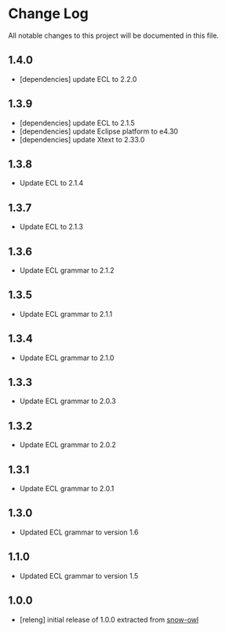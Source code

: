 # Change Log
All notable changes to this project will be documented in this file.

## 1.4.0
- [dependencies] update ECL to 2.2.0

## 1.3.9
- [dependencies] update ECL to 2.1.5
- [dependencies] update Eclipse platform to e4.30
- [dependencies] update Xtext to 2.33.0

## 1.3.8
- Update ECL to 2.1.4

## 1.3.7
- Update ECL to 2.1.3

## 1.3.6
- Update ECL grammar to 2.1.2

## 1.3.5
- Update ECL grammar to 2.1.1

## 1.3.4
- Update ECL grammar to 2.1.0

## 1.3.3
- Update ECL grammar to 2.0.3

## 1.3.2
- Update ECL grammar to 2.0.2

## 1.3.1
- Update ECL grammar to 2.0.1

## 1.3.0
- Updated ECL grammar to version 1.6

## 1.1.0
- Updated ECL grammar to version 1.5

## 1.0.0
- [releng] initial release of 1.0.0 extracted from [snow-owl](https://github.com/b2ihealthcare/snow-owl)
